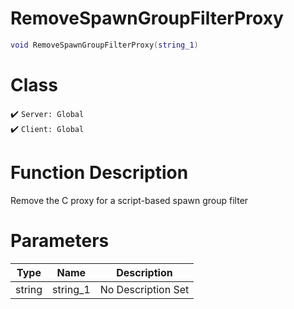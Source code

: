 # RemoveSpawnGroupFilterProxy
```lua
void RemoveSpawnGroupFilterProxy(string_1)
```
# Class
✔️ `Server: Global`  
✔️ `Client: Global`  

# Function Description
Remove the C proxy for a script-based spawn group filter
# Parameters
Type|Name|Description
--|--|--
string|string_1|No Description Set
